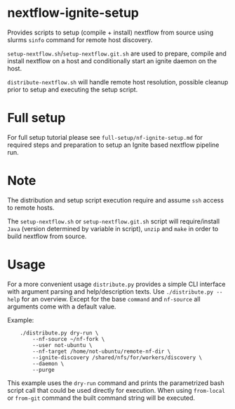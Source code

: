 # nextflow-ignite-setup

Provides scripts to setup (compile + install) nextflow from source using slurms `sinfo` command for remote host discovery.

`setup-nextflow.sh`/`setup-nextflow.git.sh` are used to prepare, compile and install nextflow on a host and conditionally start an ignite daemon on the host.

`distribute-nextflow.sh` will handle remote host resolution, possible cleanup prior to setup and executing the setup script.

# Full setup

For full setup tutorial please see `full-setup/nf-ignite-setup.md` for required steps and preparation to setup an Ignite based nextflow pipeline run.

# Note

The distribution and setup script execution require and assume `ssh` access to remote hosts.

The `setup-nextflow.sh` or `setup-nextflow.git.sh` script will require/install `Java` (version determined by variable in script), `unzip` and `make` in order to build nextflow from source.

# Usage

For a more convenient usage `distribute.py` provides a simple CLI interface with argument parsing and help/description texts. Use `./distribute.py --help` for an overview.
Except for the base `command` and `nf-source` all arguments come with a default value.

Example:
```
    ./distribute.py dry-run \ 
        --nf-source ~/nf-fork \
        --user not-ubuntu \
        --nf-target /home/not-ubuntu/remote-nf-dir \
        --ignite-discovery /shared/nfs/for/workers/discovery \
        --daemon \
        --purge
```

This example uses the `dry-run` command and prints the parametrized bash script call that could be used directly for execution. When using `from-local` or `from-git` command the built command string will be executed. 